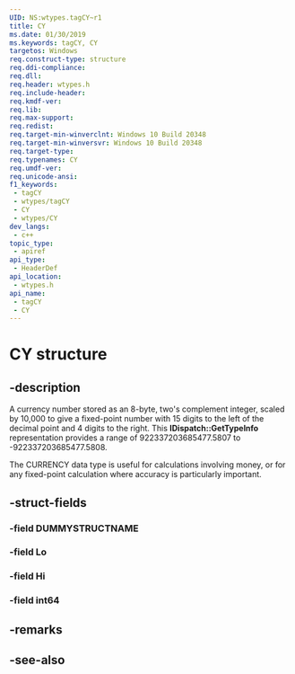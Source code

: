 ```yaml
---
UID: NS:wtypes.tagCY~r1
title: CY
ms.date: 01/30/2019
ms.keywords: tagCY, CY
targetos: Windows
req.construct-type: structure
req.ddi-compliance: 
req.dll: 
req.header: wtypes.h
req.include-header: 
req.kmdf-ver: 
req.lib: 
req.max-support: 
req.redist: 
req.target-min-winverclnt: Windows 10 Build 20348
req.target-min-winversvr: Windows 10 Build 20348
req.target-type: 
req.typenames: CY
req.umdf-ver: 
req.unicode-ansi: 
f1_keywords:
 - tagCY
 - wtypes/tagCY
 - CY
 - wtypes/CY
dev_langs:
 - c++
topic_type:
 - apiref
api_type:
 - HeaderDef
api_location:
 - wtypes.h
api_name:
 - tagCY
 - CY
---
```


# CY structure


## -description

A currency number stored as an 8-byte, two's complement integer, scaled by 10,000 to give a fixed-point number with 15 digits to the left of the decimal point and 4 digits to the right. This <b>IDispatch::GetTypeInfo</b> representation provides a range of 922337203685477.5807 to -922337203685477.5808.

The CURRENCY data type is useful for calculations involving money, or for any fixed-point calculation where accuracy is particularly important.

## -struct-fields

### -field DUMMYSTRUCTNAME

### -field Lo

### -field Hi

### -field int64

## -remarks

## -see-also

